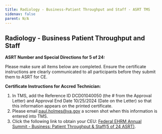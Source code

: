 ```yaml
---
title: Radiology - Business-Patient Throughput and Staff - ASRT TMS
sidenav: false
parent: N/A
---
```

## **Radiology - Business Patient Throughput and Staff** 

**ASRT Number and Special Directions for 5 of 24:**

Please make sure all items below are completed. Ensure the certificate instructions are clearly communicated to all participants before they submit them to ASRT for CE.

**Certificate Instructions for Accred Technician:**

1. In TMS, add the Reference ID DCD01040050 (the # from the Approval Letter) and Approval End Date 10/25/2024 (Date on the Letter) so that this information appears on the printed certificate.
1. Please email [paul.holmes@va.gov](mailto:paul.holmes@va.gov) a screen shot when this information is entered into TMS.
1. Click the following link to obtain your CEU: [Federal EHRM Annual Summit - Business: Patient Throughput & Staff(5 of 24 ASRT)](https://va-hcm03.ns2cloud.com/learning/user/deeplink.do?linkId=ITEM_DETAILS&componentID=131013975&componentTypeID=VA&fromSF=Y&revisionDate=1723608000000#/3C0FC400A546FC131900720677B92EA7).




